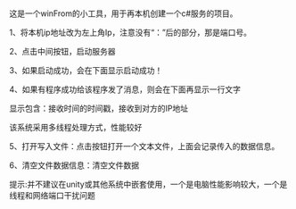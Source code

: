 ​


这是一个winFrom的小工具，用于再本机创建一个c#服务的项目。

1、将本机ip地址改为左上角Ip，注意没有“：”后的部分，那是端口号。

2、点击中间按钮，启动服务器

3、如果启动成功，会在下面显示启动成功！



4、如果有程序成功给该程序发了消息，则会在下面再显示一行文字

显示包含：接收时间的时间戳，接收到对方的IP地址

该系统采用多线程处理方式，性能较好

5、打开写入文件：点击按钮打开一个文本文件，上面会记录传入的数据信息。

6、清空文件数据信息：清空文件数据

提示:并不建议在unity或其他系统中嵌套使用，一个是电脑性能影响较大，一个是线程和网络端口干扰问题

